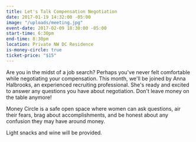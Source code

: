 ```yaml
---
title: Let's Talk Compensation Negotiation
date: 2017-01-19 14:32:00 -05:00
image: "/uploads/meeting.jpg"
event-date: 2017-02-09 18:30:00 -05:00
start-time: 6:30pm
end-time: 8:30pm
location: Private NW DC Residence
is-money-circle: true
ticket-price: "$15"
---
```


Are you in the midst of a job search? Perhaps you've never felt comfortable while negotiating your compensation. This month, we'll be joined by Anna Halbrooks, an experienced recruiting professional. She's ready and excited to answer any questions you have about negotiation. Don't leave money on the table anymore!

Money Circle is a safe open space where women can ask questions, air their fears, brag about accomplishments, and be honest about any confusion they may have around money.

Light snacks and wine will be provided.